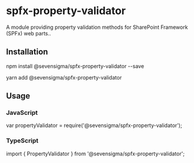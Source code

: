 # spfx-property-validator
A module providing property validation methods for SharePoint Framework (SPFx) web parts..

## Installation
npm install @sevensigma/spfx-property-validator --save

yarn add @sevensigma/spfx-property-validator

## Usage

### JavaScript
var propertyValidator = require('@sevensigma/spfx-property-validator');

### TypeScript
import { PropertyValidator } from '@sevensigma/spfx-property-validator';
